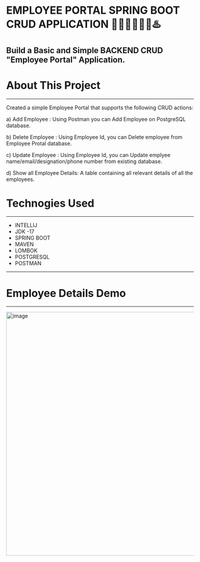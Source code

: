 # EMPLOYEE PORTAL SPRING BOOT CRUD APPLICATION 🏢🧑‍💼👩‍💼🍃♨️
Build a Basic and Simple BACKEND CRUD "Employee Portal" Application.
---------------------------------------------------------------------------------------------------------------------------------------------------------------------------------

# About This Project
------------------------------------------------------------------------------------------------------------------------------------------------------------------------------
Created a simple Employee Portal that supports the following CRUD actions: <br>

a) Add Employee : Using Postman you can Add Employee on PostgreSQL database. <br>

b) Delete Employee : Using Employee Id, you can Delete employee from Employee Protal database. <br>

c) Update Employee : Using Employee Id, you can Update emplyee name/email/designation/phone number from existing database. <br>

d) Show all Employee Details: A table containing all relevant details of all the employees.

# Technogies Used
--------------------------------------------------------------------------------------------------------------------------------------------------------------------------------
* INTELLIJ<br>
* JDK -17 <br>
* SPRING BOOT <br>
* MAVEN <br>
* LOMBOK <br>
* POSTGRESQL <br>
* POSTMAN
--------------------------------------------------------------------------------------------------------------------------------------------------------------------------------
# Employee Details Demo
--------------------------------------------------------------------------------------------------------------------------------------------------------------------------------

<img width="653" alt="image" src="https://github.com/nazzmul-anik/EMPLOYEE-PORTAL-SPRING-BOOT-CRUD-APPLICATION/assets/110289715/1a628401-2a82-4b47-9bed-0ad0ce7a819a">
